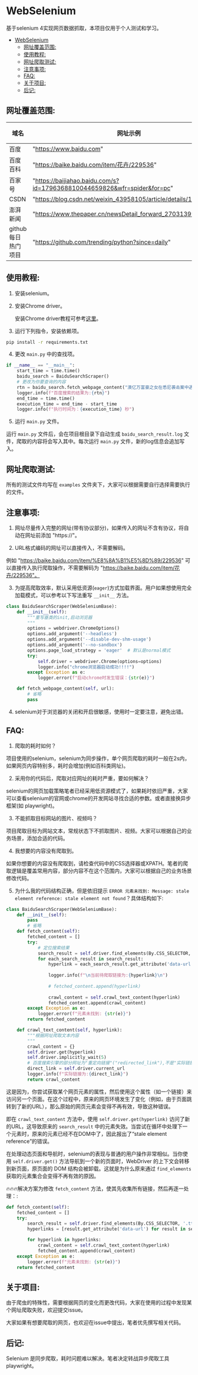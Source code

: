 # WebSelenium

基于selenium 4实现网页数据抓取，本项目仅用于个人测试和学习。<br>
- [WebSelenium](#webselenium)
  - [网址覆盖范围:](#网址覆盖范围)
  - [使用教程:](#使用教程)
  - [网址爬取测试:](#网址爬取测试)
  - [注意事项:](#注意事项)
  - [FAQ:](#faq)
  - [关于项目:](#关于项目)
  - [后记:](#后记)


## 网址覆盖范围:

域名       |网址示例                                                                        |支持
----------|-------------------------------------------------------------------------------|---
百度       | "https://www.baidu.com"                                                       | ✅
百度百科    | "https://baike.baidu.com/item/花卉/229536"                                    | ✅
百家号     | "https://baijiahao.baidu.com/s?id=1796368810044659826&wfr=spider&for=pc"      | ✅
CSDN      | "https://blog.csdn.net/weixin_43958105/article/details/114012590"             | ✅
澎湃新闻    | "https://www.thepaper.cn/newsDetail_forward_27031399"                         | ✅
github每日热门项目    | "https://github.com/trending/python?since=daily"                     | ✅


## 使用教程:

1. 安装selenium。

2. 安装Chrome driver。

   安装Chrome driver教程可参考[这里](https://github.com/peilongchencc/selenium_data/tree/main/browser_driver)。<br>

3. 运行下列指令，安装依赖项。

```bash
pip install -r requirements.txt
```

4. 更改 `main.py` 中的查找项。

```python
if __name__ == "__main__":
    start_time = time.time()
    baidu_search = BaiduSearchScraper()
    # 更改为你要查询的内容
    rtn = baidu_search.fetch_webpage_content("澳亿万富豪之女在悉尼袭击案中遇害")
    logger.info(f"百度搜索的结果为:{rtn}")
    end_time = time.time() 
    execution_time = end_time - start_time 
    logger.info(f"执行时间为：{execution_time} 秒")
```

5. 运行 `main.py` 文件。

运行 `main.py` 文件后，会在项目根目录下自动生成 `baidu_search_result.log` 文件，爬取的内容将会写入其中。每次运行 `main.py` 文件，新的log信息会追加写入。<br>


## 网址爬取测试:

所有的测试文件均写在 `examples` 文件夹下，大家可以根据需要自行选择需要执行的文件。<br>


## 注意事项:

1. 网址尽量传入完整的网址(带有协议部分)，如果传入的网址不含有协议，将自动在网址前添加 "https://"。

2. URL格式编码的网址可以直接传入，不需要解码。

例如 "https://baike.baidu.com/item/%E8%8A%B1%E5%8D%89/229536" 可以直接传入执行爬取操作，不需要解码为 "https://baike.baidu.com/item/花卉/229536"。<br>

3. 为提高爬取效率，默认采用低资源(`eager`)方式加载界面。用户如果想使用完全加载模式，可以参考以下写法重写 `__init__` 方法。

```python
class BaiduSearchScraper(WebSeleniumBase):
    def __init__(self):
        """重写基类的init,启动浏览器
        """
        options = webdriver.ChromeOptions()
        options.add_argument('--headless')
        options.add_argument('--disable-dev-shm-usage')
        options.add_argument('--no-sandbox')
        options.page_load_strategy = 'eager'  # 默认是normal模式
        try:
            self.driver = webdriver.Chrome(options=options)
            logger.info("chrome浏览器启动成功!!!!")
        except Exception as e:
            logger.error(f"启动chrome时发生错误：{str(e)}")

    def fetch_webpage_content(self, url):
        # 省略
        pass
```

4. selenium对于浏览器的关闭和开启很敏感，使用时一定要注意，避免出错。


## FAQ:

1. 爬取的耗时如何？

项目使用的selenium，selenium为同步操作，单个网页爬取的耗时一般在2s内，如果网页内容特别多，耗时会增加(例如百科类网址)。<br>

2. 采用你的代码后，爬取对应网址的耗时严重，要如何解决？

selenium的网页加载策略笔者已经采用低资源模式了，如果耗时依旧严重，大家可以查看selenium的官网或chrome的开发网站寻找合适的参数。或者直接换异步框架(如 playwright)。<br>

3. 不能抓取目标网站的图片、视频吗？

项目爬取目标为网站文本，常规状态下不抓取图片、视频。大家可以根据自己的业务场景，添加合适的代码。<br>

4. 我想要的内容没有爬取到。

如果你想要的内容没有爬取到，请检查代码中的CSS选择器或XPATH。笔者的爬取逻辑是覆盖常用内容，部分内容不在这个范围内，大家可以根据自己的业务场景修改代码。<br>

5. 为什么我的代码结构正确，但是依旧提示 `ERROR 元素未找到: Message: stale element reference: stale element not found`？具体结构如下:

```python
class BaiduSearchScraper(WebSeleniumBase):
    def __init__(self):
        pass
        # 省略
    def fetch_content(self):
        fetched_content = []
        try:
            # 定位搜索结果
            search_result = self.driver.find_elements(By.CSS_SELECTOR, '.tts-button_1V9FA')
            for each_search_result in search_result:
                hyperlink = each_search_result.get_attribute('data-url')  # 
                
                logger.info(f"\n当前待爬取链接为:{hyperlink}\n")
                
                # fetched_content.append(hyperlink)
                
                crawl_content = self.crawl_text_content(hyperlink)
                fetched_content.append(crawl_content)
        except Exception as e:
            logger.error(f"元素未找到: {str(e)}")
        return fetched_content

    def crawl_text_content(self, hyperlink):
        """根据网址爬取文本内容
        """
        crawl_content = {}
        self.driver.get(hyperlink)
        self.driver.implicitly_wait(5)
        # 百度搜索引擎的部分网址为"重定向链接"("redirected_link"),不是"实际链接"("direct_link")。
        direct_link = self.driver.current_url
        logger.info(f"实际链接为:{direct_link}")
        return crawl_content
```

这是因为，你尝试获取某个网页元素的属性，然后使用这个属性（如一个链接）来访问另一个页面。在这个过程中，原来的网页环境发生了变化（例如，由于页面跳转到了新的URL），那么原始的网页元素会变得不再有效，导致这种错误。<br>

即在 `crawl_text_content` 方法中，使用 `self.driver.get(hyperlink)` 访问了新的URL，这导致原来的 `search_result` 中的元素失效。当尝试在循环中处理下一个元素时，原来的元素已经不在DOM中了，因此报出了“stale element reference”的错误。<br>

在处理动态页面和导航时，selenium的表现与普通的用户操作非常相似。当你使用 `self.driver.get()` 方法导航到一个新的页面时，WebDriver 的上下文会转移到新页面，原页面的 DOM 结构会被卸载。这就是为什么原来通过 `find_elements` 获取的元素集合会变得不再有效的原因。<br>

🔥🔥🔥解决方案为修改 `fetch_content` 方法，使其先收集所有链接，然后再逐一处理：:<br>

```python
def fetch_content(self):
    fetched_content = []
    try:
        search_result = self.driver.find_elements(By.CSS_SELECTOR, '.tts-button_1V9FA')
        hyperlinks = [result.get_attribute('data-url') for result in search_result]

        for hyperlink in hyperlinks:
            crawl_content = self.crawl_text_content(hyperlink)
            fetched_content.append(crawl_content)
    except Exception as e:
        logger.error(f"元素未找到: {str(e)}")
    return fetched_content
```


## 关于项目:

由于爬虫的特殊性，需要根据网页的变化而更改代码，大家在使用的过程中发现某个网址爬取失败，欢迎提交issue。<br>

大家如果有想要爬取的网页，也欢迎在issue中提出，笔者优先撰写相关代码。<br>


## 后记:

Selenium 是同步爬取，耗时问题难以解决。笔者决定转战异步爬取工具 playwright。<br>